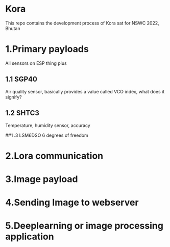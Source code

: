 # Kora
This repo contains the development process of Kora sat for NSWC 2022, Bhutan


# 1.Primary payloads
All sensors on ESP thing plus
## 1.1 SGP40
Air quality sensor, basically provides a value called VCO index, what does it signify?

## 1.2 SHTC3
Temperature, humidity sensor, accuracy

##1 .3 LSM6DSO
6 degrees of freedom




# 2.Lora communication
# 3.Image payload
# 4.Sending Image to webserver
# 5.Deeplearning or image processing application

